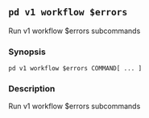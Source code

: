## `pd v1 workflow $errors`

Run v1 workflow $errors subcommands

### Synopsis

    pd v1 workflow $errors COMMAND[ ... ]

### Description

Run v1 workflow $errors subcommands


